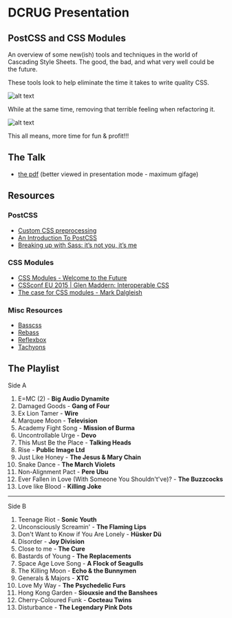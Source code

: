 # DCRUG Presentation

## PostCSS and CSS Modules

An overview of some new(ish) tools and techniques in the world of Cascading Style Sheets. The good, the bad, and what very well could be the future.

These tools look to help eliminate the time it takes to write quality CSS.

![alt text](http://lh3.ggpht.com/-7mLGeB7aN4k/U97lgtHmyHI/AAAAAAAAAnU/TWKSHFpCYyk/css-sucks-working-with-css_thumb%25255B2%25255D.gif?imgmax=800)

While at the same time, removing that terrible feeling when refactoring it.

![alt text](http://img.pandawhale.com/58061-wwwfunnypictureblogcom-VzH9.gif)

This all means, more time for fun & profit!!!

## The Talk

- [the pdf](https://github.com/marchdoe/dcrug/blob/master/postcss-and-css-modules-doug-march.pdf)
(better viewed in presentation mode - maximum gifage)


## Resources

### PostCSS

- [Custom CSS preprocessing](http://nicolasgallagher.com/custom-css-preprocessing/)
- [An Introduction To PostCSS](https://www.smashingmagazine.com/2015/12/introduction-to-postcss/)
- [Breaking up with Sass: it’s not you, it’s me](https://benfrain.com/breaking-up-with-sass-postcss/)


### CSS Modules

- [CSS Modules - Welcome to the Future](http://glenmaddern.com/articles/css-modules)
- [CSSconf EU 2015 | Glen Maddern: Interoperable CSS](https://www.youtube.com/watch?v=aIyhhHTmsXE)
- [The case for CSS modules - Mark Dalgleish](https://www.youtube.com/watch?v=zR1lOuyQEt8)

### Misc Resources
- [Basscss](http://basscss.com)
- [Rebass](http://jxnblk.com/rebass/)
- [Reflexbox](http://jxnblk.com/reflexbox/)
- [Tachyons](http://tachyons.io/)


## The Playlist

Side A

1. E=MC (2) - **Big Audio Dynamite**
2. Damaged Goods - **Gang of Four**
3. Ex Lion Tamer - **Wire**
4. Marquee Moon - **Television**
5. Academy Fight Song - **Mission of Burma**
6. Uncontrollable Urge - **Devo**
7. This Must Be the Place - **Talking Heads**
8. Rise - **Public Image Ltd**
9. Just Like Honey - **The Jesus & Mary Chain**
10. Snake Dance - **The March Violets**
11. Non-Alignment Pact - **Pere Ubu**
12. Ever Fallen in Love (With Someone You Shouldn't've)? - **The Buzzcocks**
11. Love like Blood - **Killing Joke**

---

Side B

1. Teenage Riot - **Sonic Youth**
2. Unconsciously Screamin' - **The Flaming Lips**
3. Don't Want to Know if You Are Lonely - **Hüsker Dü**
4. Disorder - **Joy Division**
5. Close to me - **The Cure**
6. Bastards of Young - **The Replacements**
7. Space Age Love Song - **A Flock of Seagulls**
8. The Killing Moon - **Echo & the Bunnymen**
9. Generals & Majors - **XTC**
10. Love My Way - **The Psychedelic Furs**
11. Hong Kong Garden - **Siouxsie and the Banshees**
12. Cherry-Coloured Funk - **Cocteau Twins**
13. Disturbance - **The Legendary Pink Dots**
